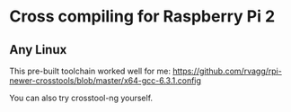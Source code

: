 # Cross compiling for Raspberry Pi 2

## Any Linux
This pre-built toolchain worked well for me: https://github.com/rvagg/rpi-newer-crosstools/blob/master/x64-gcc-6.3.1.config

You can also try crosstool-ng yourself.
